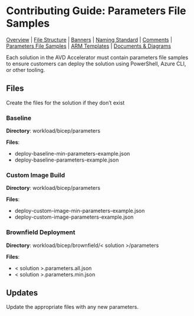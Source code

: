 # Contributing Guide: Parameters File Samples

[Overview](../../../CONTRIBUTING.md) | [File Structure](fileStructure.md) | [Banners](contributing/banners.md) | [Naming Standard](namingStandard.md) | [Comments](comments.md) | [Parameters File Samples](parametersFileSamples.md) | [ARM Templates](armTemplates.md) | [Documents & Diagrams](documentsDiagrams.md)

Each solution in the AVD Accelerator must contain parameters file samples to ensure customers can deploy the solution using PowerShell, Azure CLI, or other tooling.

## Files

Create the files for the solution if they don’t exist

### Baseline

**Directory**: workload/bicep/parameters

**Files**:

- deploy-baseline-min-parameters-example.json
- deploy-baseline-parameters-example.json

### Custom Image Build

**Directory**: workload/bicep/parameters

**Files**:

- deploy-custom-image-min-parameters-example.json
- deploy-custom-image-parameters-example.json

### Brownfield Deployment

**Directory**: workload/bicep/brownfield/< solution >/parameters

**Files**:

- < solution >.parameters.all.json
- < solution >.parameters.min.json

## Updates

Update the appropriate files with any new parameters.

